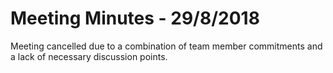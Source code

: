 # Meeting Minutes - 29/8/2018
Meeting cancelled due to a combination of team member commitments and a lack of necessary discussion points.
